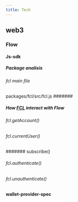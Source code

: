 ```yaml
---
title: Tech
---
```


## web3
### Flow
#### Js-sdk
##### Package analisis
###### fcl main file  
packages/fcl/src/fcl.js
#######
##### How [FCL](https://github.com/onflow/flow-js-sdk) interact with Flow
###### fcl.getAccount()
###### fcl.currentUser()
####### subscribe()
###### fcl.authenticate()
###### fcl.unauthenticate()
#### wallet-provider-spec
